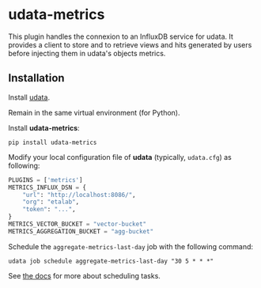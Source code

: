 # udata-metrics

This plugin handles the connexion to an InfluxDB service for udata.
It provides a client to store and to retrieve views and hits generated by users before injecting them in udata's objects metrics.

## Installation

Install [udata](https://github.com/opendatateam/udata).  

Remain in the same virtual environment (for Python).

Install **udata-metrics**:

```shell
pip install udata-metrics
```

Modify your local configuration file of **udata** (typically, `udata.cfg`) as following:

```python
PLUGINS = ['metrics']
METRICS_INFLUX_DSN = {
    "url": "http://localhost:8086/",
    "org": "etalab",
    "token": "...",
}
METRICS_VECTOR_BUCKET = "vector-bucket"
METRICS_AGGREGATION_BUCKET = "agg-bucket"
```

Schedule the `aggregate-metrics-last-day` job with the following command:
```
udata job schedule aggregate-metrics-last-day "30 5 * * *"
```
See [the docs](https://udata.readthedocs.io/en/latest/administrative-tasks/) for more about scheduling tasks.